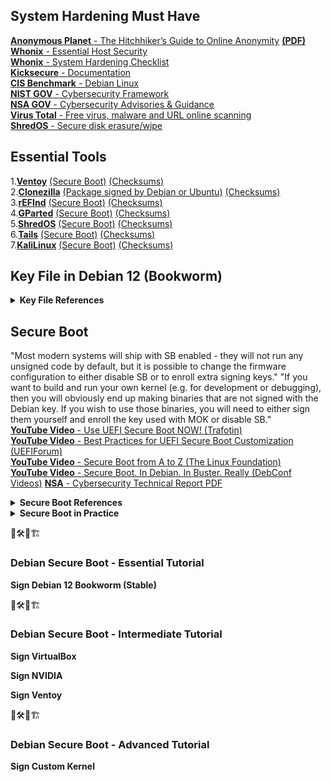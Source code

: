 
## System Hardening Must Have
[**Anonymous Planet** - The Hitchhiker’s Guide to Online Anonymity](https://anonymousplanet.org/) [**(PDF)**](https://anonymousplanet.org/export/guide.pdf)  
[**Whonix** - Essential Host Security](https://www.whonix.org/wiki/Essential_Host_Security)  
[**Whonix** - System Hardening Checklist](https://www.whonix.org/wiki/System_Hardening_Checklist)  
[**Kicksecure** - Documentation](https://www.kicksecure.com/wiki/Documentation)  
[**CIS Benchmark** - Debian Linux](https://www.cisecurity.org/benchmark/debian_linux)  
[**NIST GOV** - Cybersecurity Framework](https://www.nist.gov/cyberframework)  
[**NSA GOV** - Cybersecurity Advisories & Guidance](https://www.nsa.gov/Press-Room/Cybersecurity-Advisories-Guidance)  
[**Virus Total** - Free virus, malware and URL online scanning](https://www.virustotal.com/gui/home/upload)  
[**ShredOS** - Secure disk erasure/wipe](https://github.com/PartialVolume/shredos.x86_64)  

## Essential Tools
1.[**Ventoy**](https://www.ventoy.net/en/download.html) [(Secure Boot)](https://www.ventoy.net/en/doc_secure.html)  [(Checksums)]()  
2.[**Clonezilla**](https://clonezilla.org/downloads.php) [(Package signed by Debian or Ubuntu)]()  [(Checksums)]()  
3.[**rEFInd**](http://www.rodsbooks.com/refind/index.html) [(Secure Boot)](https://www.rodsbooks.com/refind/secureboot.html) [(Checksums)]()  
4.[**GParted**](https://gparted.org/livecd.php) [(Secure Boot)](https://gparted.org/download.php) [(Checksums)](https://gparted.org/gpg-verify.php)  
5.[**ShredOS**](https://github.com/PartialVolume/shredos.x86_64) [(Secure Boot)]() [(Checksums)]()  
6.[**Tails**](https://tails.net/news/new_domain/index.en.html) [(Secure Boot)]() [(Checksums)]()  
7.[**KaliLinux**](https://www.kali.org/get-kali/#kali-installer-images) [(Secure Boot)]() [(Checksums)]()  

## Key File in Debian 12 (Bookworm)

<details>
<summary><b>Key File References</b></summary>  
<ul>
<li>https://cloudkid.fr/unlock-a-luks-partition-with-a-usb-key</li>
<li>https://blog.fidelramos.net/software/unlock-luks-usb-drive</li>
<li>https://tqdev.com/2022-luks-with-usb-unlock</li>
<li>https://www.willhaley.com/blog/unlock-luks-volumes-with-usb-key</li>
<li>https://www.dwarmstrong.org/fde-debian</li>
<li>https://www.cyberciti.biz/hardware/cryptsetup-add-enable-luks-disk-encryption-keyfile-linux</li>
<li>https://github.com/aomgiwjc/Unix-Bootstrap-Installs.wiki.git</li>
</ul>
</details>  

## Secure Boot 

"Most modern systems will ship with SB enabled - they will not run any unsigned code by default, but it is possible to change the firmware configuration to either disable SB or to enroll extra signing keys." "If you want to build and run your own kernel (e.g. for development or debugging), then you will obviously end up making binaries that are not signed with the Debian key. If you wish to use those binaries, you will need to either sign them yourself and enroll the key used with MOK or disable SB."  
[**YouTube Video** - Use UEFI Secure Boot NOW! (Trafotin)](https://www.youtube.com/watch?v=Mqh9o8YY2dg)  
[**YouTube Video** - Best Practices for UEFI Secure Boot Customization (UEFIForum)](https://www.youtube.com/watch?v=WBemkwMHLJM)  
[**YouTube Video** - Secure Boot from A to Z (The Linux Foundation)](https://www.youtube.com/watch?v=jtLQ8SzfrDU)  
[**YouTube Video** - Secure Boot. In Debian. In Buster. Really (DebConf Videos)](https://www.youtube.com/watch?v=_3mwK6AXo_k) 
[**NSA** - Cybersecurity Technical Report PDF](https://media.defense.gov/2020/Sep/15/2002497594/-1/-1/0/CTR-UEFI-Secure-Boot-Customization-UOO168873-20.PDF)  

<details>
<summary><b>Secure Boot References</b></summary>  
<ul>
<li>https://wiki.debian.org/SecureBoot</li>
<li>https://www.linuxjournal.com/content/take-control-your-pc-uefi-secure-boot</li>
<li>https://www.debian.org/security/2020-GRUB-UEFI-SecureBoot/index.en.html</li>
<li>https://www.elstel.org/debcheckroot</li>
<li>https://0pointer.net/blog/authenticated-boot-and-disk-encryption-on-linux.html</li>
<li>https://stack.nexedi.com/P-VIFIB-Enhanced.UEFI.Secure.Boot.Debian</li>
<li>https://wiki.archlinux.org/title/Unified_Extensible_Firmware_Interface/Secure_Boot</li>
<li>https://www.kicksecure.com/wiki/Verified_Boot</li>
<li>https://github.com/nsacyber/TrustedSHIM</li>
<li>https://github.com/nsacyber/HIRS</li>
<li>https://www.rodsbooks.com/efi-bootloaders/secureboot.html#mokutil</li>
</ul>
</details>  

<details>
<summary><b>Secure Boot in Practice</b></summary>  
<ul>
<li>https://github.com/sitmsiteman/secure-boot-in-debian-based-distro</li>
<li>https://medium.com/@vvvrrooomm/practical-secure-boot-for-linux-d91021ae6471</li>
<li>https://github.com/Batu33TR/secureboot-mok-keys</li>
<li>https://github.com/M-P-P-C/Signing-an-Ubuntu-Kernel-for-Secure-Boot</li>
<li>https://help.ggcircuit.com/knowledge/how-to-inject-custom-secure-boot-keys-example</li>
<li>https://paldan.altervista.org/signed-linux-kernel-deb-creation-how-to/?doing_wp_cron=1690057748.1645970344543457031250 
<li>https://access.redhat.com/documentation/de-de/red_hat_enterprise_linux/8/html/managing_monitoring_and_updating_the_kernel/signing-a-kernel-and-modules-for-secure-boot_managing-monitoring-and-updating-the-kernel</li>
</ul>
</details>  

👷🛠️🚧🏗  
### **Debian Secure Boot - Essential Tutorial**
**Sign Debian 12 Bookworm (Stable)**


👷🛠️🚧🏗  
### **Debian Secure Boot - Intermediate Tutorial**

**Sign VirtualBox**

**Sign NVIDIA**

**Sign Ventoy**

👷🛠️🚧🏗  
### **Debian Secure Boot - Advanced Tutorial**

**Sign Custom Kernel**





  
